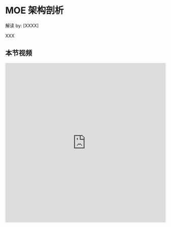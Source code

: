 <!--Copyright © ZOMI 适用于[License](https://github.com/chenzomi12/AIInfra)版权许可-->

# MOE 架构剖析

解读 by: [XXXX]

XXX

## 本节视频

<html>
<iframe src="https://player.bilibili.com/player.html?isOutside=true&aid=113959675893393&bvid=BV17PNtekE3Y&cid=28253028746&p=1&as_wide=1&high_quality=1&danmaku=0&t=30&autoplay=0" width="100%" height="500" scrolling="no" border="0" frameborder="no" framespacing="0" allowfullscreen="true"> </iframe>
</html>
